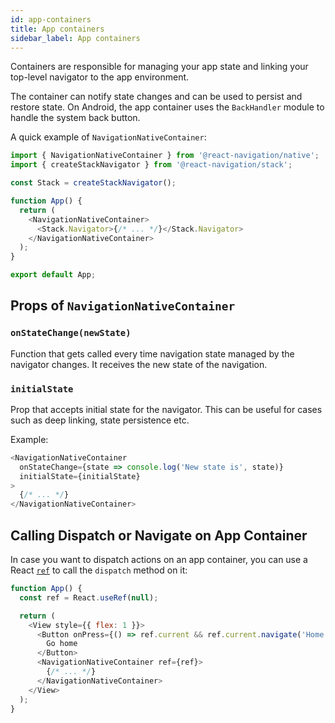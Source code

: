 ```yaml
---
id: app-containers
title: App containers
sidebar_label: App containers
---
```


Containers are responsible for managing your app state and linking your top-level navigator to the app environment.

The container can notify state changes and can be used to persist and restore state. On Android, the app container uses the `BackHandler` module to handle the system back button.

A quick example of `NavigationNativeContainer`:

```js
import { NavigationNativeContainer } from '@react-navigation/native';
import { createStackNavigator } from '@react-navigation/stack';

const Stack = createStackNavigator();

function App() {
  return (
    <NavigationNativeContainer>
      <Stack.Navigator>{/* ... */}</Stack.Navigator>
    </NavigationNativeContainer>
  );
}

export default App;
```

## Props of `NavigationNativeContainer`

### `onStateChange(newState)`

Function that gets called every time navigation state managed by the navigator changes. It receives the new state of the navigation.

### `initialState`

Prop that accepts initial state for the navigator. This can be useful for cases such as deep linking, state persistence etc.

Example:

```js
<NavigationNativeContainer
  onStateChange={state => console.log('New state is', state)}
  initialState={initialState}
>
  {/* ... */}
</NavigationNativeContainer>
```

## Calling Dispatch or Navigate on App Container

In case you want to dispatch actions on an app container, you can use a React [`ref`](https://reactjs.org/docs/refs-and-the-dom.html#creating-refs) to call the `dispatch` method on it:

```js
function App() {
  const ref = React.useRef(null);

  return (
    <View style={{ flex: 1 }}>
      <Button onPress={() => ref.current && ref.current.navigate('Home')}>
        Go home
      </Button>
      <NavigationNativeContainer ref={ref}>
        {/* ... */}
      </NavigationNativeContainer>
    </View>
  );
}
```
